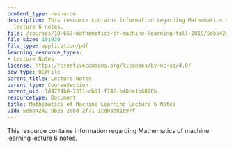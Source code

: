 ```yaml
---
content_type: resource
description: This resource contains information regarding Mathematics of machine learning
  lecture 6 notes.
file: /courses/18-657-mathematics-of-machine-learning-fall-2015/5ebb42429b252cbd2f711cd03e01b97f_MIT18_657F15_L6.pdf
file_size: 191930
file_type: application/pdf
learning_resource_types:
- Lecture Notes
license: https://creativecommons.org/licenses/by-nc-sa/4.0/
ocw_type: OCWFile
parent_title: Lecture Notes
parent_type: CourseSection
parent_uid: 1d4774b0-7311-db91-f740-b48ce1b6870b
resourcetype: Document
title: Mathematics of Machine Learning Lecture 6 Notes
uid: 5ebb4242-9b25-2cbd-2f71-1cd03e01b97f
---
```

This resource contains information regarding Mathematics of machine learning lecture 6 notes.